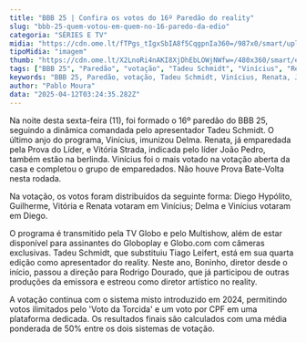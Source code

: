 ```yaml
---
title: "BBB 25 | Confira os votos do 16º Paredão do reality"
slug: "bbb-25-quem-votou-em-quem-no-16-paredo-da-edio"
categoria: "SÉRIES E TV"
midia: "https://cdn.ome.lt/fTPgs_tIgxSbIA8f5CqgpnIa360=/987x0/smart/uploads/conteudo/fotos/bbb25-quem-votou-quem-16-paredao.jpg"
tipoMidia: "imagem"
thumb: "https://cdn.ome.lt/X2LnoRi4nAKI8XjDhEbLOWjNWfw=/480x360/smart/extras/conteudos/bbb25-quem-votou-quem-16-paredao-peq.jpg"
tags: ["BBB 25", "Paredão", "votação", "Tadeu Schmidt", "Vinícius", "Renata", "João Pedro", "Vitória Strada", "Diego Hypólito", "Delma", "Guilherme", "especial-BBB 25"]
keywords: "BBB 25, Paredão, votação, Tadeu Schmidt, Vinícius, Renata, João Pedro, Vitória Strada, Diego Hypólito, Delma, Guilherme"
author: "Pablo Moura"
data: "2025-04-12T03:24:35.282Z"
---
```


Na noite desta sexta-feira (11), foi formado o 16º paredão do BBB 25, seguindo a dinâmica comandada pelo apresentador Tadeu Schmidt. O último anjo do programa, Vinícius, imunizou Delma. Renata, já emparedada pela Prova do Líder, e Vitória Strada, indicada pelo líder João Pedro, também estão na berlinda. Vinícius foi o mais votado na votação aberta da casa e completou o grupo de emparedados. Não houve Prova Bate-Volta nesta rodada.

Na votação, os votos foram distribuídos da seguinte forma: Diego Hypólito, Guilherme, Vitória e Renata votaram em Vinícius; Delma e Vinícius votaram em Diego.

O programa é transmitido pela TV Globo e pelo Multishow, além de estar disponível para assinantes do Globoplay e Globo.com com câmeras exclusivas. Tadeu Schmidt, que substituiu Tiago Leifert, está em sua quarta edição como apresentador do reality. Neste ano, Boninho, diretor desde o início, passou a direção para Rodrigo Dourado, que já participou de outras produções da emissora e estreou como diretor artístico no reality.

A votação continua com o sistema misto introduzido em 2024, permitindo votos ilimitados pelo 'Voto da Torcida' e um voto por CPF em uma plataforma dedicada. Os resultados finais são calculados com uma média ponderada de 50% entre os dois sistemas de votação.